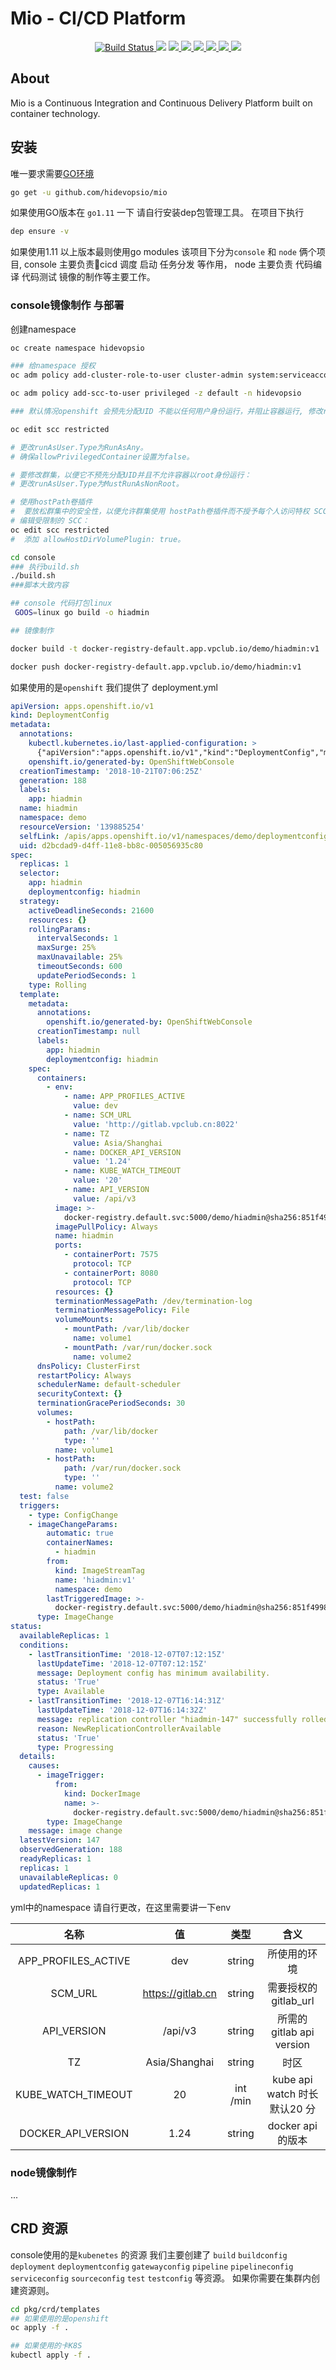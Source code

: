 # Mio - CI/CD Platform

<p align="center">
  <a href="https://travis-ci.org/hidevopsio/mio?branch=master">
    <img src="https://travis-ci.org/hidevopsio/mio.svg?branch=master" alt="Build Status"/>
  </a>
  <a class="badge-align" href="https://www.codacy.com/app/john-deng/mio?utm_source=github.com&amp;utm_medium=referral&amp;utm_content=hidevopsio/mio&amp;utm_campaign=Badge_Grade"><img src="https://api.codacy.com/project/badge/Grade/ee8ddbf56ece4f46a6efeb216c351a0f"/></a>
  <a href="https://github.com/hidevopsio/mio">
    <img src="https://tokei.rs/b1/github/hidevopsio/mio" />
  </a>
  <a href="https://codecov.io/gh/hidevopsio/mio">
    <img src="https://codecov.io/gh/hidevopsio/mio/branch/master/graph/badge.svg" />
  </a>
  <a href="https://opensource.org/licenses/Apache-2.0">
      <img src="https://img.shields.io/badge/License-Apache%202.0-green.svg" />
  </a>
  <a href="https://goreportcard.com/report/hidevops.io/mio">
      <img src="https://goreportcard.com/badge/hidevops.io/mio" />
  </a>
  <a href="https://godoc.org/hidevops.io/mio">
      <img src="https://godoc.org/github.com/golang/gddo?status.svg" />
  </a>
  <a href="https://gitter.im/hidevopsio/mio">
      <img src="https://img.shields.io/badge/GITTER-join%20chat-green.svg" />
  </a>
</p>

## About

Mio is a Continuous Integration and Continuous Delivery Platform built on container technology.

## 安装

唯一要求需要[GO环境](https://golang.org/)

```bash
go get -u github.com/hidevopsio/mio
```

如果使用GO版本在 `go1.11` 一下 请自行安装dep包管理工具。
在项目下执行

```bash
dep ensure -v
```

如果使用1.11 以上版本最则使用go modules
该项目下分为`console` 和 `node` 俩个项目, console 主要负责cicd 调度 启动 任务分发 等作用， node 主要负责 代码编译 代码测试 镜像的制作等主要工作。

### console镜像制作 与部署

创建namespace

```bash
oc create namespace hidevopsio

### 给namespace 授权
oc adm policy add-cluster-role-to-user cluster-admin system:serviceaccount:hidevopsio:default

oc adm policy add-scc-to-user privileged -z default -n hidevopsio

### 默认情况openshift 会预先分配UID 不能以任何用户身份运行，并阻止容器运行, 修改restricted

oc edit scc restricted

# 更改runAsUser.Type为RunAsAny。
# 确保allowPrivilegedContainer设置为false。

# 要修改群集，以便它不预先分配UID并且不允许容器以root身份运行：
# 更改runAsUser.Type为MustRunAsNonRoot。

# 使用hostPath卷插件
#  要放松群集中的安全性，以便允许群集使用 hostPath卷插件而不授予每个人访问特权 SCC 的权限：
# 编辑受限制的 SCC：
oc edit scc restricted
#  添加 allowHostDirVolumePlugin: true。
```

```bash
cd console
### 执行build.sh
./build.sh
###脚本大致内容

## console 代码打包linux
 GOOS=linux go build -o hiadmin

## 镜像制作

docker build -t docker-registry-default.app.vpclub.io/demo/hiadmin:v1 .

docker push docker-registry-default.app.vpclub.io/demo/hiadmin:v1

```

如果使用的是`openshift` 我们提供了 deployment.yml

```yml
apiVersion: apps.openshift.io/v1
kind: DeploymentConfig
metadata:
  annotations:
    kubectl.kubernetes.io/last-applied-configuration: >
      {"apiVersion":"apps.openshift.io/v1","kind":"DeploymentConfig","metadata":{"annotations":{},"labels":{"app":"hiadmin"},"name":"hiadmin","namespace":"demo"},"spec":{"replicas":1,"selector":{"app":"hiadmin","deploymentconfig":"hiadmin"},"strategy":{"activeDeadlineSeconds":21600},"template":{"spec":{"containers":[{"env":[{"name":"APP_PROFILES_ACTIVE","value":"dev"},{"name":"SCM_URL","value":"http://gitlab.vpclub.cn:8022"}],"image":"docker-registry.default.svc:5000/demo/hiadmin@sha256:6cec6fbb1afed87f60d04050c08248dd3e386302e4e3757931d1625514b176c5","imagePullPolicy":"Always","name":"hiadmin","ports":[{"containerPort":7575,"protocol":"TCP"},{"containerPort":8080,"protocol":"TCP"}],"resources":{},"terminationMessagePath":"/dev/termination-log","terminationMessagePolicy":"File","volumeMounts":[{"mountPath":"/var/lib/docker","name":"volume1"},{"mountPath":"/var/run/docker.sock","name":"volume2"}]}],"dnsPolicy":"ClusterFirst","restartPolicy":"Always","schedulerName":"default-scheduler","securityContext":{},"terminationGracePeriodSeconds":30,"volumes":[{"hostPath":{"path":"/var/lib/docker","type":""},"name":"volume1"},{"hostPath":{"path":"/var/run/docker.sock","type":""},"name":"volume2"}]}},"test":false,"triggers":[{"type":"ConfigChange"},{"imageChangeParams":{"automatic":true,"containerNames":["hiadmin"],"from":{"kind":"ImageStreamTag","name":"hiadmin:v1","namespace":"demo"},"lastTriggeredImage":"docker.vpclub.cn/demo/admin:v1"},"type":"ImageChange"}]}}
    openshift.io/generated-by: OpenShiftWebConsole
  creationTimestamp: '2018-10-21T07:06:25Z'
  generation: 188
  labels:
    app: hiadmin
  name: hiadmin
  namespace: demo
  resourceVersion: '139885254'
  selfLink: /apis/apps.openshift.io/v1/namespaces/demo/deploymentconfigs/hiadmin
  uid: d2bcdad9-d4ff-11e8-bb8c-005056935c80
spec:
  replicas: 1
  selector:
    app: hiadmin
    deploymentconfig: hiadmin
  strategy:
    activeDeadlineSeconds: 21600
    resources: {}
    rollingParams:
      intervalSeconds: 1
      maxSurge: 25%
      maxUnavailable: 25%
      timeoutSeconds: 600
      updatePeriodSeconds: 1
    type: Rolling
  template:
    metadata:
      annotations:
        openshift.io/generated-by: OpenShiftWebConsole
      creationTimestamp: null
      labels:
        app: hiadmin
        deploymentconfig: hiadmin
    spec:
      containers:
        - env:
            - name: APP_PROFILES_ACTIVE
              value: dev
            - name: SCM_URL
              value: 'http://gitlab.vpclub.cn:8022'
            - name: TZ
              value: Asia/Shanghai
            - name: DOCKER_API_VERSION
              value: '1.24'
            - name: KUBE_WATCH_TIMEOUT
              value: '20'
            - name: API_VERSION
              value: /api/v3
          image: >-
            docker-registry.default.svc:5000/demo/hiadmin@sha256:851f49987fbbf469cbe87c6c26160a1ce7cb1ce5bdb6b1b7d3795127b8a44436
          imagePullPolicy: Always
          name: hiadmin
          ports:
            - containerPort: 7575
              protocol: TCP
            - containerPort: 8080
              protocol: TCP
          resources: {}
          terminationMessagePath: /dev/termination-log
          terminationMessagePolicy: File
          volumeMounts:
            - mountPath: /var/lib/docker
              name: volume1
            - mountPath: /var/run/docker.sock
              name: volume2
      dnsPolicy: ClusterFirst
      restartPolicy: Always
      schedulerName: default-scheduler
      securityContext: {}
      terminationGracePeriodSeconds: 30
      volumes:
        - hostPath:
            path: /var/lib/docker
            type: ''
          name: volume1
        - hostPath:
            path: /var/run/docker.sock
            type: ''
          name: volume2
  test: false
  triggers:
    - type: ConfigChange
    - imageChangeParams:
        automatic: true
        containerNames:
          - hiadmin
        from:
          kind: ImageStreamTag
          name: 'hiadmin:v1'
          namespace: demo
        lastTriggeredImage: >-
          docker-registry.default.svc:5000/demo/hiadmin@sha256:851f49987fbbf469cbe87c6c26160a1ce7cb1ce5bdb6b1b7d3795127b8a44436
      type: ImageChange
status:
  availableReplicas: 1
  conditions:
    - lastTransitionTime: '2018-12-07T07:12:15Z'
      lastUpdateTime: '2018-12-07T07:12:15Z'
      message: Deployment config has minimum availability.
      status: 'True'
      type: Available
    - lastTransitionTime: '2018-12-07T16:14:31Z'
      lastUpdateTime: '2018-12-07T16:14:32Z'
      message: replication controller "hiadmin-147" successfully rolled out
      reason: NewReplicationControllerAvailable
      status: 'True'
      type: Progressing
  details:
    causes:
      - imageTrigger:
          from:
            kind: DockerImage
            name: >-
              docker-registry.default.svc:5000/demo/hiadmin@sha256:851f49987fbbf469cbe87c6c26160a1ce7cb1ce5bdb6b1b7d3795127b8a44436
        type: ImageChange
    message: image change
  latestVersion: 147
  observedGeneration: 188
  readyReplicas: 1
  replicas: 1
  unavailableReplicas: 0
  updatedReplicas: 1
```

yml中的namespace 请自行更改，在这里需要讲一下env

名称|值|类型|含义
:---:|:---:|:---:|:---:
|APP_PROFILES_ACTIVE|dev|string|所使用的环境|
|SCM_URL|https://gitlab.cn|string|需要授权的gitlab_url|
|API_VERSION|/api/v3|string|所需的gitlab api version |
|TZ|Asia/Shanghai|string|时区|
|KUBE_WATCH_TIMEOUT|20|int  /min|kube api watch 时长默认20 分|
|DOCKER_API_VERSION|1.24|string|docker api 的版本|

### node镜像制作

...

## CRD 资源

console使用的是`kubenetes` 的资源 我们主要创建了 `build` `buildconfig` `deployment` `deploymentconfig` `gatewayconfig` `pipeline` `pipelineconfig` `serviceconfig`
`sourceconfig` `test` `testconfig` 等资源。
如果你需要在集群内创建资源则。

```bash
cd pkg/crd/templates
## 如果使用的是openshift
oc apply -f .

## 如果使用的卡K8S
kubectl apply -f .
```

